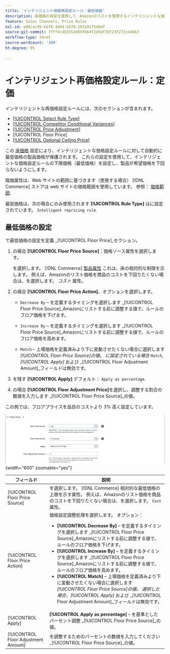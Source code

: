 ```yaml
---
title: 'インテリジェント価格再設定ルール：最低価格'
description: 床価格の設定を使用して、Amazonのリストを管理するインテリジェントな価格ルールの最低価格を決定します。
feature: Sales Channels, Price Rules
exl-id: e00cac95-eef8-4d4d-b578-287a91f54bdf
source-git-commit: 7fff4c463551089fb64f2d5bf7bf23f272ce4663
workflow-type: tm+mt
source-wordcount: '399'
ht-degree: 0%

---
```


# インテリジェント再価格設定ルール：定価

インテリジェントな再価格設定ルールには、次のセクションが含まれます。

- [[!UICONTROL Select Rule Type]](./intelligent-repricing-rules.md)
- [[!UICONTROL Competitor Conditional Variances]](./competitor-conditional-variances.md)
- [[!UICONTROL Price Adjustment]](./price-adjustment.md)
- [!UICONTROL Floor Price]
- [[!UICONTROL Optional Ceiling Price]](./optional-ceiling-price.md)

この [床価格](./floor-price.md) 設定により、インテリジェントな価格設定ルールに対して自動的に最低価格の製品価格が保護されます。 これらの設定を使用して、インテリジェントな価格設定ルールの下限価格（最低価格）を設定し、製品が希望価格を下回らないようにします。

階価属性は、Web サイトの範囲に基づきます（使用する場合） [!DNL Commerce] ストアは web サイトの価格範囲を使用しています。 参照： [価格範囲](./price-scope.md).

最低価格は、次の場合にのみ使用されます **[!UICONTROL Rule Type]** はに設定されています。 `Intelligent repricing rule`.

## 最低価格の設定

で最低価格の設定を定義 _[!UICONTROL Floor Price]_セクション。

1. の場合 **[!UICONTROL Floor Price Source]**：価格ソース属性を選択します。

   を選択します。 [!DNL Commerce] [製品属性](https://experienceleague.adobe.com/docs/commerce-admin/catalog/product-attributes/product-attributes.html) これは、床の相対的な制限を示します。 例えば、Amazonのリスト価格を商品のコストを下回りたくない場合は、を選択します。 *コスト* 属性。

1. の場合 **[!UICONTROL Floor Price Action]**、オプションを選択します。

   - `Decrease By`  – を定義するタイミングを選択します _[!UICONTROL Floor Price Source]_Amazonにリストする前に調整する値で、ルールのフロア価格を下げます。

   - `Increase By`  – を定義するタイミングを選択します _[!UICONTROL Floor Price Source]_Amazonにリストする前に調整する値で、ルールのフロア価格を高めます。

   - `Match`  – 上場価格を定義済みより下に変動させたくない場合に選択します _[!UICONTROL Floor Price Source]_の値。 に設定されている場合 `Match`,_[!UICONTROL Apply]_ および _[!UICONTROL Floor Adjustment Amount]_フィールドは無効です。

1. を残す **[!UICONTROL Apply]** デフォルト： `Apply as percentage`.

1. の場合 **[!UICONTROL Floor Adjustment Price]**&#x200B;を選択し、調整する割合の数値を入力します _[!UICONTROL Floor Price Source]_の値。

この例では、フロアプライスを品目のコストより 3% 高く設定しています。

![インテリジェントな再価格設定ルールの例：下限価格](assets/ob-intelligent-pricde-rule-floor-price.png){width="600" zoomable="yes"}

| フィールド | 説明 |
|--------------------------------------|---------------------------------------------------------------------------------------------------------------------------------------------------------------------------------------------------------------------------------------------------------------------------------------------------------------------------------------------------------------------------------------------------------------------------------------------------------------------------------------------------------------------------------------------------------------------------------------------------------------------------------------------------------------------------------------------------------------------------------------|
| [!UICONTROL Floor Price Source] | を選択します。 [!DNL Commerce] 相対的な最低価格の上限を示す属性。 例えば、Amazonのリスト価格を商品のコストを下回りたくない場合は、を選択します。 `Cost` 属性。 |
| [!UICONTROL Floor Price Action] | 価格設定調整処理を選択します。 オプション：<ul><li>**[!UICONTROL Decrease By]**  – を定義するタイミングを選択します _[!UICONTROL Floor Price Source]_Amazonにリストする前に調整する値で、ルールのフロア価格を下げます。</li><li>**[!UICONTROL Increase By]**  – を定義するタイミングを選択します _[!UICONTROL Floor Price Source]_Amazonにリストする前に調整する値で、ルールのフロア価格を高めます。</li><li>**[!UICONTROL Match]**  – 上場価格を定義済みより下に変動させたくない場合に選択します _[!UICONTROL Floor Price Source]_の値。 選択した場合、_[!UICONTROL Apply]_ および _[!UICONTROL Floor Adjustment Amount]_フィールドは無効です。</li></ul> |
| [!UICONTROL Apply] | **[!UICONTROL Apply as percentage]**  – を基準としたパーセント調整 _[!UICONTROL Floor Price Source]_の値。 |
| [!UICONTROL Floor Adjustment Amount] | を調整するためのパーセントの数値を入力してください _[!UICONTROL Floor Price Source]_の値。 |
